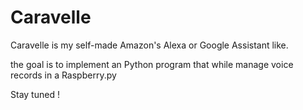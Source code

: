 # Caravelle

Caravelle is my self-made Amazon's Alexa or Google Assistant like.

the goal is to implement an Python program that while manage voice records in a Raspberry.py

Stay tuned !
